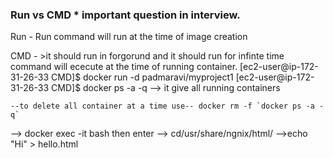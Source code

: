 ### Run vs CMD \* important question in interview.

Run -
Run command will run at the time of image creation

CMD - >it should run in forgorund and it should run for infinte time
command will ececute at the time of running container.
[ec2-user@ip-172-31-26-33 CMD]$ docker run -d padmaravi/myproject1
[ec2-user@ip-172-31-26-33 CMD]$ docker ps -a -q --> it give all running containers

    --to delete all container at a time use-- docker rm -f `docker ps -a -q`

--> docker exec -it <imagename> bash then enter
--> cd/usr/share/ngnix/html/
-->echo "Hi" > hello.html
